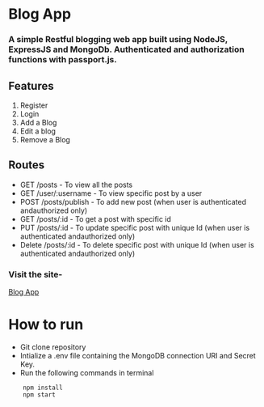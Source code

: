 # Blog App

### A simple Restful blogging web app built using NodeJS, ExpressJS and MongoDb. Authenticated and authorization functions with passport.js.

## Features 

1. Register
2. Login
3. Add a Blog
4. Edit a blog
5. Remove a Blog

## Routes

- GET /posts - To view all the posts
- GET /user/:username - To view specific post by a user
- POST /posts/publish - To add new post (when user is authenticated andauthorized only)
- GET /posts/:id - To get a post with specific id
- PUT /posts/:id - To update specific post with unique Id (when user is authenticated andauthorized only)
- Delete /posts/:id - To delete specific post with unique Id (when user is authenticated andauthorized only)

### Visit the site-
[Blog App ](https://blog-gers.herokuapp.com/)

# How to run

- Git clone repository
- Intialize a .env file containing the MongoDB connection URI and Secret Key.
- Run the following commands in terminal

```npm
    npm install
    npm start
```



